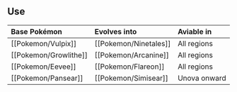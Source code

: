 ## Use
Base Pokémon |Evolves into |Aviable in
:---|:---|:---
[[Pokemon/Vulpix]]  | [[Pokemon/Ninetales]] |All regions
[[Pokemon/Growlithe]]  | [[Pokemon/Arcanine]] |All regions
[[Pokemon/Eevee]]  | [[Pokemon/Flareon]] |All regions
[[Pokemon/Pansear]]  | [[Pokemon/Simisear]] |Unova onward
